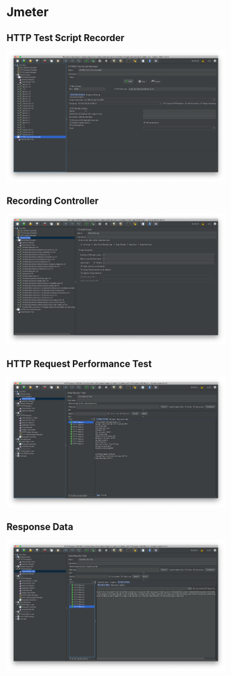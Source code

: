 # Jmeter


## HTTP Test Script Recorder
![Delete Test](JMeter1.png)

## Recording Controller
![Delete Test](JMeter2.png)

## HTTP Request Performance Test
![Delete Test](Jmeter3.png)

## Response Data
![Delete Test](Jmeter4.png)
